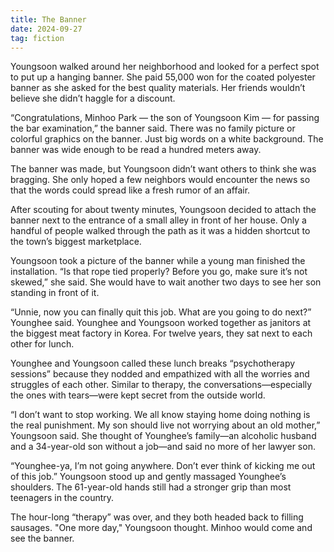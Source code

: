```yaml
---
title: The Banner
date: 2024-09-27
tag: fiction
--- 
```


Youngsoon walked around her neighborhood and looked for a perfect spot to put up a hanging banner. She paid 55,000 won for the coated polyester banner as she asked for the best quality materials. Her friends wouldn’t believe she didn’t haggle for a discount.

“Congratulations, Minhoo Park — the son of Youngsoon Kim — for passing the bar examination,” the banner said. There was no family picture or colorful graphics on the banner. Just big words on a white background. The banner was wide enough to be read a hundred meters away.

The banner was made, but Youngsoon didn’t want others to think she was bragging. She only hoped a few neighbors would encounter the news so that the words could spread like a fresh rumor of an affair.

After scouting for about twenty minutes, Youngsoon decided to attach the banner next to the entrance of a small alley in front of her house. Only a handful of people walked through the path as it was a hidden shortcut to the town’s biggest marketplace.

Youngsoon took a picture of the banner while a young man finished the installation. “Is that rope tied properly? Before you go, make sure it’s not skewed,” she said. She would have to wait another two days to see her son standing in front of it.

“Unnie, now you can finally quit this job. What are you going to do next?” Younghee said. Younghee and Youngsoon worked together as janitors at the biggest meat factory in Korea. For twelve years, they sat next to each other for lunch.

Younghee and Youngsoon called these lunch breaks “psychotherapy sessions” because they nodded and empathized with all the worries and struggles of each other. Similar to therapy, the conversations—especially the ones with tears—were kept secret from the outside world.

“I don’t want to stop working. We all know staying home doing nothing is the real punishment. My son should live not worrying about an old mother,” Youngsoon said. She thought of Younghee’s family—an alcoholic husband and a 34-year-old son without a job—and said no more of her lawyer son.

“Younghee-ya, I’m not going anywhere. Don’t ever think of kicking me out of this job.” Youngsoon stood up and gently massaged Younghee’s shoulders. The 61-year-old hands still had a stronger grip than most teenagers in the country. 

The hour-long “therapy” was over, and they both headed back to filling sausages. "One more day," Youngsoon thought. Minhoo would come and see the banner.